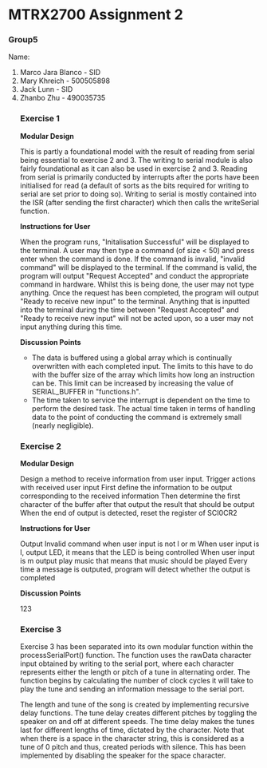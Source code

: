 # MTRX2700 Assignment 2

### Group5

<p>Name:<br>
<ol>
	<li>Marco Jara Blanco - SID</li>
	<li>Mary Khreich - 500505898</li>
  	<li>Jack Lunn - SID</li>
	<li>Zhanbo Zhu	   - 490035735</li>

### Exercise 1


**Modular Design**

<p>
This is partly a foundational model with the result of reading from serial being essential to exercise 2 and 3. The writing to serial module is also fairly foundational as it can also be used in exercise 2 and 3. Reading from serial is primarily conducted by interrupts after the ports have been initialised for read (a default of sorts as the bits required for writing to serial are set prior to doing so). Writing to serial is mostly contained into the ISR (after sending the first character) which then calls the writeSerial function.
</p>

**Instructions for User**

<p>

When the program runs, "Initalisation Successful" will be displayed to the terminal. A user may then type a command (of size < 50) and press enter when the command is done. If the command is invalid, "invalid command" will be displayed to the terminal. If the command is valid, the program will output "Request Accepted" and conduct the appropriate command in hardware. Whilst this is being done, the user may not type anything. Once the request has been completed, the program will output "Ready to receive new input" to the terminal. Anything that is inputted into the terminal during the time between "Request Accepted" and "Ready to receive new input" will not be acted upon, so a user may not input anything during this time.

</p>
  
  
**Discussion Points**

<p>

- The data is buffered using a global array which is continually overwritten with each completed input. The limits to this have to do with the buffer size of the array which limits how long an instruction can be. This limit can be increased by increasing the value of SERIAL_BUFFER in "functions.h".
- The time taken to service the interrupt is dependent on the time to perform the desired task. The actual time taken in terms of handling data to the point of conducting the command is extremely small (nearly negligible).
	
</p>

	

### Exercise 2


**Modular Design**
<p>
Design a method to receive information from user input. Trigger actions with received user input
First define the information to be output corresponding to the received information
Then determine the first character of the buffer after that output the result that should be output
When the end of output is detected, reset the register of SCI0CR2
</p>

**Instructions for User**
<p>
Output Invalid command when user input is not l or m
When user input is l, output LED, it means that the LED is being controlled
When user input is m output play music that means that music should be played
Every time a message is outputed, program will detect whether the output is completed
</p>


**Discussion Points**

<p>
123
</p>

### Exercise 3

<p>  Exercise 3 has been separated into its own modular function within the processSerialPort() function. The function uses the rawData character input obtained by writing to the serial port, where each character represents either the length or pitch of a tune in alternating order. The function begins by calculating the number of clock cycles it will take to play the tune and sending an information message to the serial port. 

The length and tune of the song is created by implementing recursive delay functions. The tune delay creates different pitches by toggling the speaker on and off at different speeds. The time delay makes the tunes last for different lengths of time, dictated by the character.  Note that when there is a space in the character string, this is considered as a tune of 0 pitch and thus, created periods with silence. This has been implemented by disabling the speaker for the space character.
</p>
